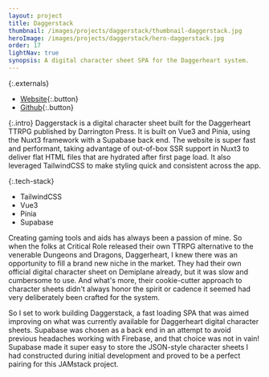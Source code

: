 ```yaml
---
layout: project
title: Daggerstack
thumbnail: /images/projects/daggerstack/thumbnail-daggerstack.jpg
heroImage: /images/projects/daggerstack/hero-daggerstack.jpg
order: 17
lightNav: true
synopsis: A digital character sheet SPA for the Daggerheart system.
---
```

{:.externals}
 - [Website](http://daggerstack.com/){:.button}
 - [Github](https://github.com/sstadt/daggerstack){:.button}

{:.intro}
Daggerstack is a digital character sheet built for the Daggerheart TTRPG published by Darrington Press. It is built on Vue3 and Pinia, using the Nuxt3 framework with a Supabase back end. The website is super fast and performant, taking advantage of out-of-box SSR support in Nuxt3 to deliver flat HTML files that are hydrated after first page load. It also leveraged TailwindCSS to make styling quick and consistent across the app.

{:.tech-stack}
 - TailwindCSS
 - Vue3
 - Pinia
 - Supabase

Creating gaming tools and aids has always been a passion of mine. So when the folks at Critical Role released their own TTRPG alternative to the venerable Dungeons and Dragons, Daggerheart, I knew there was an opportunity to fill a brand new niche in the market. They had their own official digital character sheet on Demiplane already, but it was slow and cumbersome to use. And what's more, their cookie-cutter approach to character sheets didn't always honor the spirit or cadence it seemed had very deliberately been crafted for the system.

So I set to work building Daggerstack, a fast loading SPA that was aimed improving on what was currently available for Daggerheart digital character sheets. Supabase was chosen as a back end in an attempt to avoid previous headaches working with Firebase, and that choice was not in vain! Supabase made it super easy to store the JSON-style character sheets I had constructed during initial development and proved to be a perfect pairing for this JAMstack project.

